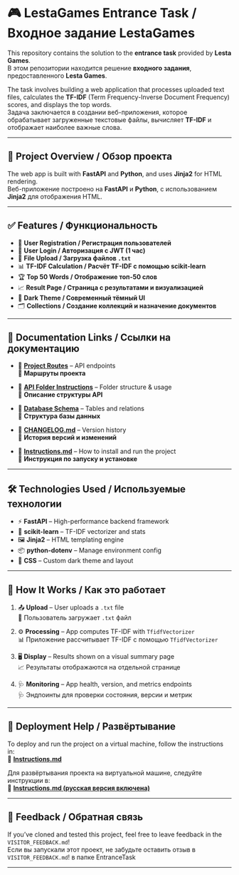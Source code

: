 # 🎮 LestaGames Entrance Task / Входное задание LestaGames

This repository contains the solution to the **entrance task** provided by **Lesta Games**.  
В этом репозитории находится решение **входного задания**, предоставленного **Lesta Games**.

The task involves building a web application that processes uploaded text files, calculates the **TF-IDF** (Term Frequency-Inverse Document Frequency) scores, and displays the top words.  
Задача заключается в создании веб-приложения, которое обрабатывает загруженные текстовые файлы, вычисляет **TF-IDF** и отображает наиболее важные слова.

---

## 📌 Project Overview / Обзор проекта

The web app is built with **FastAPI** and **Python**, and uses **Jinja2** for HTML rendering.  
Веб-приложение построено на **FastAPI** и **Python**, с использованием **Jinja2** для отображения HTML.

---

## ✅ Features / Функциональность

- 🔐 **User Registration / Регистрация пользователей**
- 🔑 **User Login / Авторизация с JWT (1 час)**
- 📂 **File Upload / Загрузка файлов `.txt`**
- 📊 **TF-IDF Calculation / Расчёт TF-IDF с помощью scikit-learn**
- 🏆 **Top 50 Words / Отображение топ-50 слов**
- 📈 **Result Page / Страница с результатами и визуализацией**
- 🌙 **Dark Theme / Современный тёмный UI**
- 🗂 **Collections / Создание коллекций и назначение документов**

---

## 📄 Documentation Links / Ссылки на документацию

- 📘 [**Project Routes**](TF-IDF/api/routes/ROUTES.md) – API endpoints  
  📘 **Маршруты проекта**

- 📘 [**API Folder Instructions**](TF-IDF/api/API_DOC.md) – Folder structure & usage  
  📘 **Описание структуры API**

- 📘 [**Database Schema**](TF-IDF/db_schema/DB_STRUCTURE.md) – Tables and relations  
  📘 **Структура базы данных**

- 📜 [**CHANGELOG.md**](TF-IDF/CHANGELOG.md) – Version history  
  📜 **История версий и изменений**

- 📜 [**Instructions.md**](TF-IDF/Instructions.md) – How to install and run the project  
  📜 **Инструкция по запуску и установке**

---

## 🛠 Technologies Used / Используемые технологии

- ⚡ **FastAPI** – High-performance backend framework  
- 🧠 **scikit-learn** – TF-IDF vectorizer and stats  
- 🖼 **Jinja2** – HTML templating engine  
- 📦 **python-dotenv** – Manage environment config  
- 🎨 **CSS** – Custom dark theme and layout

---

## 🧠 How It Works / Как это работает

1. 📤 **Upload** – User uploads a `.txt` file  
   👤 Пользователь загружает `.txt` файл

2. ⚙️ **Processing** – App computes TF-IDF with `TfidfVectorizer`  
   📊 Приложение рассчитывает TF-IDF с помощью `TfidfVectorizer`

3. 🖥 **Display** – Results shown on a visual summary page  
   📈 Результаты отображаются на отдельной странице

4. 🩺 **Monitoring** – App health, version, and metrics endpoints  
   🩺 Эндпоинты для проверки состояния, версии и метрик

---

## 🚀 Deployment Help / Развёртывание

To deploy and run the project on a virtual machine, follow the instructions in:  
📘 [**Instructions.md**](TF-IDF/Instructions.md)

Для развёртывания проекта на виртуальной машине, следуйте инструкции в:  
📘 [**Instructions.md (русская версия включена)**](TF-IDF/Instructions.md)

---

## 💬 Feedback / Обратная связь

If you’ve cloned and tested this project, feel free to leave feedback in the `VISITOR_FEEDBACK.md`!  
Если вы запускали этот проект, не забудьте оставить отзыв в `VISITOR_FEEDBACK.md`! в папке EntranceTask

---
